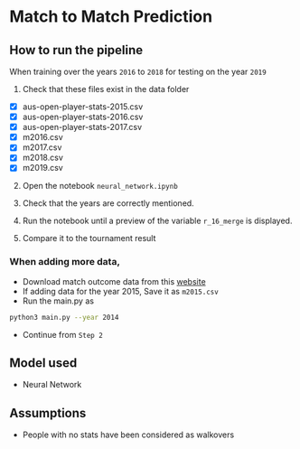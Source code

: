 # Match to Match Prediction

## How to run the pipeline

When training over the years `2016` to `2018` for testing on the year `2019`

1. Check that these files exist in the data folder

  - [x] aus-open-player-stats-2015.csv
  - [x] aus-open-player-stats-2016.csv
  - [x] aus-open-player-stats-2017.csv
  - [x] m2016.csv
  - [x] m2017.csv
  - [x] m2018.csv
  - [x] m2019.csv

2. Open the notebook `neural_network.ipynb`

3. Check that the years are correctly mentioned.

4. Run the notebook until a preview of the variable `r_16_merge` is displayed.

5. Compare it to the tournament result

### When adding more data,

- Download match outcome data from this [website](http://www.tennis-data.co.uk/ausopen.php)
- If adding data for the year 2015, Save it as `m2015.csv`
- Run the main.py as
```bash
python3 main.py --year 2014
```
- Continue from `Step 2`

## Model used

-   Neural Network

## Assumptions

-   People with no stats have been considered as walkovers
